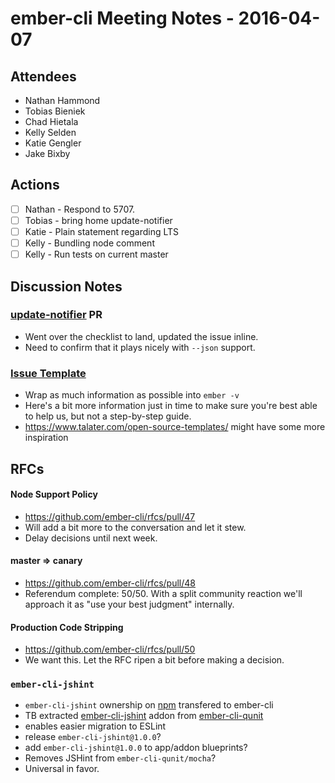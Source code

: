 # ember-cli Meeting Notes - 2016-04-07

## Attendees

- Nathan Hammond
- Tobias Bieniek
- Chad Hietala
- Kelly Selden
- Katie Gengler
- Jake Bixby

## Actions

- [ ] Nathan - Respond to 5707.
- [ ] Tobias - bring home update-notifier
- [ ] Katie - Plain statement regarding LTS
- [ ] Kelly - Bundling node comment
- [ ] Kelly - Run tests on current master

## Discussion Notes

### [update-notifier](https://github.com/ember-cli/ember-cli/pull/5661) PR

- Went over the checklist to land, updated the issue inline.
- Need to confirm that it plays nicely with `--json` support.

### [Issue Template](https://github.com/ember-cli/ember-cli/pull/5707)

- Wrap as much information as possible into `ember -v`
- Here's a bit more information just in time to make sure you're best able to help us, but not a step-by-step guide.
- https://www.talater.com/open-source-templates/ might have some more inspiration

## RFCs

#### Node Support Policy

- https://github.com/ember-cli/rfcs/pull/47
- Will add a bit more to the conversation and let it stew.
- Delay decisions until next week.

#### master => canary

- https://github.com/ember-cli/rfcs/pull/48
- Referendum complete: 50/50. With a split community reaction we'll approach it as "use your best judgment" internally.

#### Production Code Stripping

- https://github.com/ember-cli/rfcs/pull/50
- We want this. Let the RFC ripen a bit before making a decision.

### `ember-cli-jshint`

- `ember-cli-jshint` ownership on [npm](https://www.npmjs.com/package/ember-cli-jshint) transfered to ember-cli
- TB extracted [ember-cli-jshint](https://github.com/Turbo87/ember-cli-jshint) addon from [ember-cli-qunit](https://github.com/ember-cli/ember-cli-qunit)
- enables easier migration to ESLint
- release `ember-cli-jshint@1.0.0`?
- add `ember-cli-jshint@1.0.0` to app/addon blueprints?
- Removes JSHint from `ember-cli-qunit/mocha`?
- Universal in favor.
